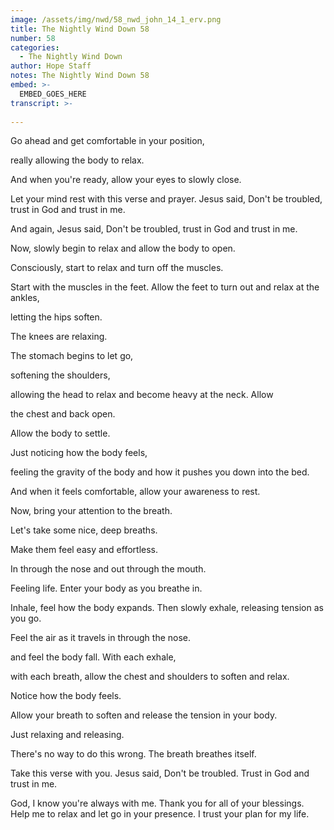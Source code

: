 ```yaml
---
image: /assets/img/nwd/58_nwd_john_14_1_erv.png
title: The Nightly Wind Down 58
number: 58
categories:
  - The Nightly Wind Down
author: Hope Staff
notes: The Nightly Wind Down 58
embed: >-
  EMBED_GOES_HERE
transcript: >-
  
---
```

Go ahead and get comfortable in your position,

really allowing the body to relax.

And when you're ready, allow your eyes to slowly close.

Let your mind rest with this verse and prayer. Jesus said, Don't be troubled, trust in God and trust in me.

And again, Jesus said, Don't be troubled, trust in God and trust in me.

Now, slowly begin to relax and allow the body to open.

Consciously, start to relax and turn off the muscles.

Start with the muscles in the feet. Allow the feet to turn out and relax at the ankles,

letting the hips soften.

The knees are relaxing.

The stomach begins to let go,

softening the shoulders,

allowing the head to relax and become heavy at the neck. Allow

the chest and back open.

Allow the body to settle.

Just noticing how the body feels,

feeling the gravity of the body and how it pushes you down into the bed.

And when it feels comfortable, allow your awareness to rest.

Now, bring your attention to the breath.

Let's take some nice, deep breaths.

Make them feel easy and effortless.

In through the nose and out through the mouth.

Feeling life. Enter your body as you breathe in.

Inhale, feel how the body expands. Then slowly exhale, releasing tension as you go.

Feel the air as it travels in through the nose.

and feel the body fall. With each exhale,

with each breath, allow the chest and shoulders to soften and relax.

Notice how the body feels.

Allow your breath to soften and release the tension in your body.

Just relaxing and releasing.

There's no way to do this wrong. The breath breathes itself.

Take this verse with you. Jesus said, Don't be troubled. Trust in God and trust in me.

God, I know you're always with me. Thank you for all of your blessings. Help me to relax and let go in your presence. I trust your plan for my life.

